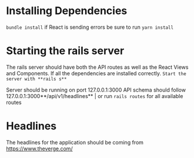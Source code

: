 # Installing Dependencies

`bundle install`
if React is sending errors be sure to run `yarn install`

# Starting the rails server

The rails server should have both the API routes as well as the React Views and Components. 
If all the dependencies are installed correctly.
  `Start the server with **rails s**`
  
Server should be running on port 127.0.0.1:3000
API schema should follow 127.0.0.1:3000**/api/v1/headlines** | or run `rails routes` for all available routes

# Headlines
The headlines for the application should be coming from https://www.theverge.com/
